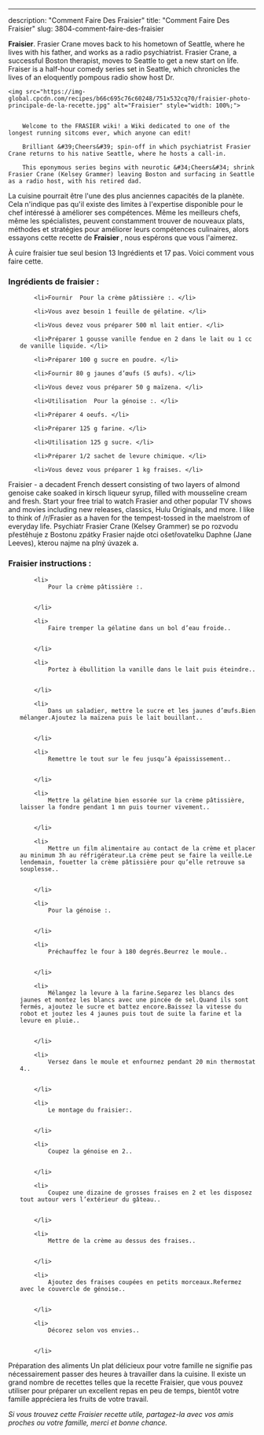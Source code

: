 ---
description: "Comment Faire Des Fraisier"
title: "Comment Faire Des Fraisier"
slug: 3804-comment-faire-des-fraisier

<p>
	<strong>Fraisier</strong>. 
	Frasier Crane moves back to his hometown of Seattle, where he lives with his father, and works as a radio psychiatrist. Frasier Crane, a successful Boston therapist, moves to Seattle to get a new start on life. Fraiser is a half-hour comedy series set in Seattle, which chronicles the lives of an eloquently pompous radio show host Dr.
</p>
<p>
	
	<img src="https://img-global.cpcdn.com/recipes/b66c695c76c60248/751x532cq70/fraisier-photo-principale-de-la-recette.jpg" alt="Fraisier" style="width: 100%;">
	
	
		Welcome to the FRASIER wiki! a Wiki dedicated to one of the longest running sitcoms ever, which anyone can edit!
	
		Brilliant &#39;Cheers&#39; spin-off in which psychiatrist Frasier Crane returns to his native Seattle, where he hosts a call-in.
	
		This eponymous series begins with neurotic &#34;Cheers&#34; shrink Frasier Crane (Kelsey Grammer) leaving Boston and surfacing in Seattle as a radio host, with his retired dad.
	
</p>

La cuisine pourrait être l'une des plus anciennes capacités de la planète. Cela n'indique pas qu'il existe des limites à l'expertise disponible pour le chef intéressé à améliorer ses compétences. Même les meilleurs chefs, même les spécialistes, peuvent constamment trouver de nouveaux plats, méthodes et stratégies pour améliorer leurs compétences culinaires, alors essayons cette recette de <strong> Fraisier </strong>, nous espérons que vous l'aimerez.

<!--inarticleads1-->

À cuire fraisier tue seul besion 13 Ingrédients et 17 pas. Voici comment vous faire cette.

<h3>Ingrédients de fraisier :</h3>

<ol>
	
		<li>Fournir  Pour la crème pâtissière :. </li>
	
		<li>Vous avez besoin 1 feuille de gélatine. </li>
	
		<li>Vous devez vous préparer 500 ml lait entier. </li>
	
		<li>Préparer 1 gousse vanille fendue en 2 dans le lait ou 1 cc de vanille liquide. </li>
	
		<li>Préparer 100 g sucre en poudre. </li>
	
		<li>Fournir 80 g jaunes d’œufs (5 œufs). </li>
	
		<li>Vous devez vous préparer 50 g maïzena. </li>
	
		<li>Utilisation  Pour la génoise :. </li>
	
		<li>Préparer 4 oeufs. </li>
	
		<li>Préparer 125 g farine. </li>
	
		<li>Utilisation 125 g sucre. </li>
	
		<li>Préparer 1/2 sachet de levure chimique. </li>
	
		<li>Vous devez vous préparer 1 kg fraises. </li>
	
</ol>

Fraisier - a decadent French dessert consisting of two layers of almond genoise cake soaked in kirsch liqueur syrup, filled with mousseline cream and fresh. Start your free trial to watch Frasier and other popular TV shows and movies including new releases, classics, Hulu Originals, and more. I like to think of /r/Frasier as a haven for the tempest-tossed in the maelstrom of everyday life. Psychiatr Frasier Crane (Kelsey Grammer) se po rozvodu přestěhuje z Bostonu zpátky Frasier najde otci ošetřovatelku Daphne (Jane Leeves), kterou najme na plný úvazek a. 

<!--inarticleads2-->

<h3>Fraisier instructions :</h3>

<ol>
	
		<li>
			Pour la crème pâtissière :.
			
			
		</li>
	
		<li>
			Faire tremper la gélatine dans un bol d’eau froide..
			
			
		</li>
	
		<li>
			Portez à ébullition la vanille dans le lait puis éteindre..
			
			
		</li>
	
		<li>
			Dans un saladier, mettre le sucre et les jaunes d’œufs.Bien mélanger.Ajoutez la maïzena puis le lait bouillant..
			
			
		</li>
	
		<li>
			Remettre le tout sur le feu jusqu’à épaississement..
			
			
		</li>
	
		<li>
			Mettre la gélatine bien essorée sur la crème pâtissière, laisser la fondre pendant 1 mn puis tourner vivement..
			
			
		</li>
	
		<li>
			Mettre un film alimentaire au contact de la crème et placer au minimum 3h au réfrigérateur.La crème peut se faire la veille.Le lendemain, fouetter la crème pâtissière pour qu’elle retrouve sa souplesse..
			
			
		</li>
	
		<li>
			Pour la génoise :.
			
			
		</li>
	
		<li>
			Préchauffez le four à 180 degrés.Beurrez le moule..
			
			
		</li>
	
		<li>
			Mélangez la levure à la farine.Separez les blancs des jaunes et montez les blancs avec une pincée de sel.Quand ils sont fermés, ajoutez le sucre et battez encore.Baissez la vitesse du robot et joutez les 4 jaunes puis tout de suite la farine et la levure en pluie..
			
			
		</li>
	
		<li>
			Versez dans le moule et enfournez pendant 20 min thermostat 4..
			
			
		</li>
	
		<li>
			Le montage du fraisier:.
			
			
		</li>
	
		<li>
			Coupez la génoise en 2..
			
			
		</li>
	
		<li>
			Coupez une dizaine de grosses fraises en 2 et les disposez tout autour vers l’extérieur du gâteau..
			
			
		</li>
	
		<li>
			Mettre de la crème au dessus des fraises..
			
			
		</li>
	
		<li>
			Ajoutez des fraises coupées en petits morceaux.Refermez avec le couvercle de génoise..
			
			
		</li>
	
		<li>
			Décorez selon vos envies..
			
			
		</li>
	
</ol>



<!--inarticleads1-->

<p>
Préparation des aliments Un plat délicieux pour votre famille ne signifie pas nécessairement passer des heures à travailler dans la cuisine. Il existe un grand nombre de recettes telles que la recette Fraisier, que vous pouvez utiliser pour préparer un excellent repas en peu de temps, bientôt votre famille appréciera les fruits de votre travail.
</p>

<p>
<i>Si vous trouvez cette Fraisier recette utile, partagez-la avec vos amis proches ou votre famille, merci et bonne chance.</i>
</p>

